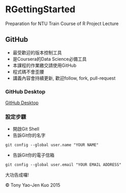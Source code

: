 # RGettingStarted
Preparation for NTU Train Course of R Project Lecture

## GitHub

* 最受歡迎的版本控制工具
* 是Coursera的Data Science必備工具
* 本課程的作業繳交請使用GitHub
* 程式碼不會歪腰
* 講義內容會持續更新, 歡迎follow, fork, pull-request

### GitHub Desktop

[GitHub Desktop](https://desktop.github.com/)

### 設定步驟

* 開啟Git Shell
* 告訴Git你的名字

```
git config --global user.name "YOUR NAME"
```

* 告訴Git你的電子信箱

```
git config --global user.email "YOUR EMAIL ADDRESS"
```

大功告成囉!

&copy; Tony Yao-Jen Kuo 2015
